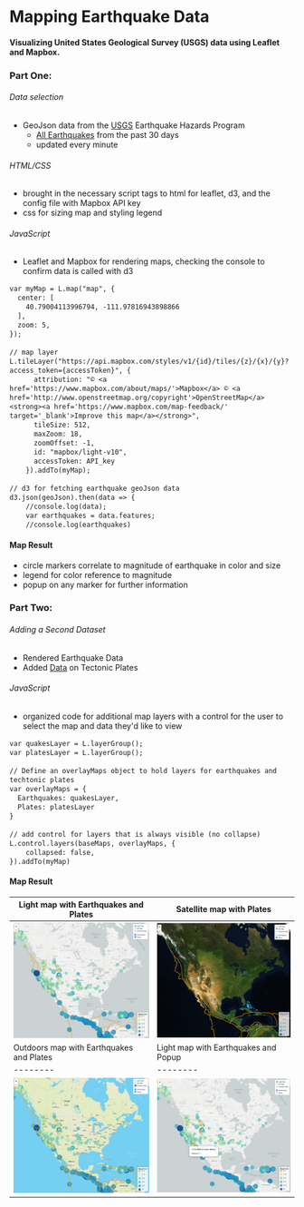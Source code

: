 # Mapping Earthquake Data 

#### Visualizing United States Geological Survey (USGS) data using Leaflet and Mapbox.  

### Part One: 

###### Data selection 
- GeoJson data from the [USGS](https://earthquake.usgs.gov/earthquakes/feed/v1.0/geojson.php) Earthquake Hazards Program
  - [All Earthquakes](https://earthquake.usgs.gov/earthquakes/feed/v1.0/summary/all_month.geojson) from the past 30 days 
  - updated every minute

###### HTML/CSS 
- brought in the necessary script tags to html for leaflet, d3, and the config file with Mapbox API key
- css for sizing map and styling legend 

###### JavaScript
- Leaflet and Mapbox for rendering maps, checking the console to confirm data is called with d3

```// Create a new map, centering over the Salt Lake City Airport to visualize earthquakes on the West Coast and Midwest U.S.
var myMap = L.map("map", {
  center: [
    40.79004113996794, -111.97816943898866
  ],
  zoom: 5,
});

// map layer
L.tileLayer("https://api.mapbox.com/styles/v1/{id}/tiles/{z}/{x}/{y}?access_token={accessToken}", {
      attribution: "© <a href='https://www.mapbox.com/about/maps/'>Mapbox</a> © <a href='http://www.openstreetmap.org/copyright'>OpenStreetMap</a> <strong><a href='https://www.mapbox.com/map-feedback/' target='_blank'>Improve this map</a></strong>",
      tileSize: 512,
      maxZoom: 18,
      zoomOffset: -1,
      id: "mapbox/light-v10",
      accessToken: API_key
    }).addTo(myMap);

// d3 for fetching earthquake geoJson data    
d3.json(geoJson).then(data => {
    //console.log(data);
    var earthquakes = data.features;
    //console.log(earthquakes)
```   

#### Map Result 

- circle markers correlate to magnitude of earthquake in color and size
- legend for color reference to magnitude
- popup on any marker for further information

### Part Two:

###### Adding a Second Dataset
- Rendered Earthquake Data 
- Added [Data](https://raw.githubusercontent.com/fraxen/tectonicplates/master/GeoJSON/PB2002_plates.json) on Tectonic Plates 

###### JavaScript

- organized code for additional map layers with a control for the user to select the map and data they'd like to view

```// define variables for layer groups for earthquakes and techtonic plates
var quakesLayer = L.layerGroup();
var platesLayer = L.layerGroup();

// Define an overlayMaps object to hold layers for earthquakes and techtonic plates
var overlayMaps = {
  Earthquakes: quakesLayer,
  Plates: platesLayer
}

// add control for layers that is always visible (no collapse)
L.control.layers(baseMaps, overlayMaps, {
    collapsed: false,
}).addTo(myMap)
```
#### Map Result

Light map with Earthquakes and Plates | Satellite map with Plates
-------- | --------
![Map Image 1](/images/Map2_1.png) | ![Map Image 2](/images/Map2_2.png)
Outdoors map with Earthquakes and Plates | Light map with Earthquakes and Popup
-------- | --------
![Map Image 3](/images/Map2_3.png) | ![Map Image 4](/images/Map2_4.png)

